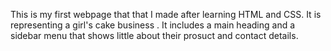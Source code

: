 This is my first webpage that that I made after learning HTML and CSS. It is representing a girl's cake business . 
It includes a main heading and a sidebar menu that shows little about their prosuct and contact details.
